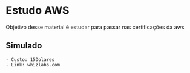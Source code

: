 # Estudo AWS 

Objetivo desse material é estudar para passar nas certificações da aws

## Simulado
    - Custo: 15Dolares
    - Link: whizlabs.com